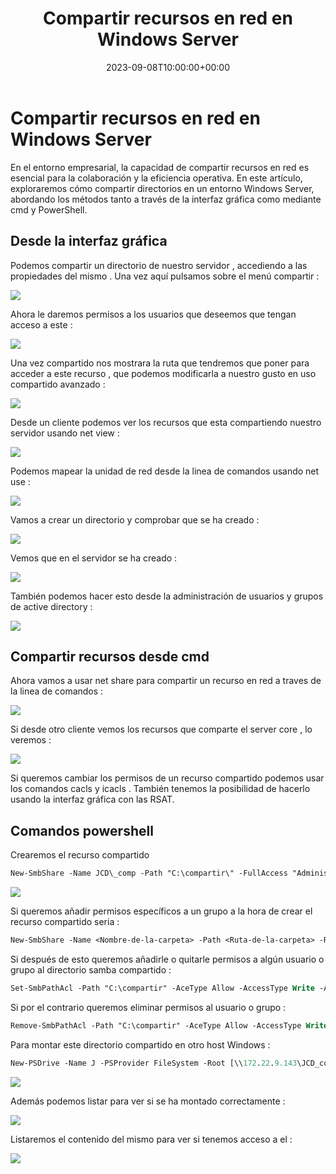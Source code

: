 ﻿---
title: "Compartir recursos en red en Windows Server"
date: 2023-09-08T10:00:00+00:00
description: Aprende cómo compartir recursos en red en Windows Server
tags: [Windows,sistemas,ISO,ASO]
hero: images/sistemas/compartir_directorios_win/portada.jpg
---
# Compartir recursos en red en Windows Server
En el entorno empresarial, la capacidad de compartir recursos en red es esencial para la colaboración y la eficiencia operativa. En este artículo, exploraremos cómo compartir directorios en un entorno Windows Server, abordando los métodos tanto a través de la interfaz gráfica como mediante cmd y PowerShell.

## Desde la interfaz gráfica

Podemos compartir un directorio de nuestro servidor , accediendo a las propiedades del mismo . Una vez aquí pulsamos sobre el menú compartir :

![](../img/Aspose.Words.2ac587b0-02fe-41e0-b2ab-82492960a464.001.png)

Ahora le daremos permisos a los usuarios que deseemos que tengan acceso a este :

![](../img/Aspose.Words.2ac587b0-02fe-41e0-b2ab-82492960a464.002.jpeg)

Una vez compartido nos mostrara la ruta que tendremos que poner para acceder a este recurso , que podemos modificarla a nuestro gusto en uso compartido avanzado :

![](../img/Aspose.Words.2ac587b0-02fe-41e0-b2ab-82492960a464.003.png)

Desde un cliente podemos ver los recursos que esta compartiendo nuestro servidor usando net view :

![](../img/Aspose.Words.2ac587b0-02fe-41e0-b2ab-82492960a464.004.png)

Podemos mapear la unidad de red desde la linea de comandos usando net use  :

![](../img/Aspose.Words.2ac587b0-02fe-41e0-b2ab-82492960a464.005.png)

Vamos a crear un directorio y comprobar que se ha creado :

![](../img/Aspose.Words.2ac587b0-02fe-41e0-b2ab-82492960a464.006.png)

Vemos que en el servidor se ha creado :

![](../img/Aspose.Words.2ac587b0-02fe-41e0-b2ab-82492960a464.007.png)

También podemos hacer esto desde la administración de usuarios y grupos de active directory :

![](../img/Aspose.Words.2ac587b0-02fe-41e0-b2ab-82492960a464.008.png)

## Compartir recursos desde cmd

Ahora vamos a usar net share para compartir un recurso en red a traves de la linea de comandos :

![](../img/Aspose.Words.2ac587b0-02fe-41e0-b2ab-82492960a464.009.png)

Si desde otro cliente vemos los recursos que comparte el server core , lo veremos :

![](../img/Aspose.Words.2ac587b0-02fe-41e0-b2ab-82492960a464.010.png)

Si queremos cambiar los permisos de un recurso compartido podemos usar los comandos cacls y icacls . También tenemos la posibilidad de hacerlo usando la interfaz gráfica con las RSAT.

## Comandos powershell

Crearemos el recurso compartido 

```ps
New-SmbShare -Name JCD\_comp -Path "C:\compartir\" -FullAccess "Administrador"
```

![](../img/Aspose.Words.2ac587b0-02fe-41e0-b2ab-82492960a464.011.png)

Si queremos añadir permisos específicos a un grupo a la hora de crear el recurso compartido seria : 

```ps
New-SmbShare -Name <Nombre-de-la-carpeta> -Path <Ruta-de-la-carpeta> -ReadAccess "<Grupo-o-usuario-que-tiene-acceso-de-lectura>" -FullAccess "<Grupo-o-usuario-que-tiene- acceso-total>"
```

Si después de esto queremos añadirle o quitarle permisos a algún usuario o grupo al directorio samba compartido :

```ps
Set-SmbPathAcl -Path "C:\compartir" -AceType Allow -AccessType Write -AccountName UsuariosCompartidos
```

Si por el contrario queremos eliminar permisos al usuario o grupo :

```ps
Remove-SmbPathAcl -Path "C:\compartir" -AceType Allow -AccessType Write -AccountName UsuariosCompartidos
```

Para montar este directorio compartido en otro host Windows :

```ps
New-PSDrive -Name J -PSProvider FileSystem -Root [\\172.22.9.143\JCD_comp](file://172.22.9.143/JCD_comp)
```

![](../img/Aspose.Words.2ac587b0-02fe-41e0-b2ab-82492960a464.012.png)

Además podemos listar para ver si se ha montado correctamente :

![](../img/Aspose.Words.2ac587b0-02fe-41e0-b2ab-82492960a464.013.jpeg)

Listaremos el contenido del mismo para ver si tenemos acceso a el :

![](../img/Aspose.Words.2ac587b0-02fe-41e0-b2ab-82492960a464.014.png)

